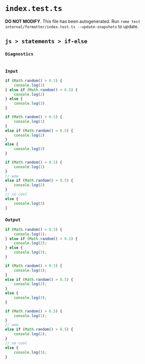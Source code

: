 # `index.test.ts`

**DO NOT MODIFY**. This file has been autogenerated. Run `rome test internal/formatter/index.test.ts --update-snapshots` to update.

## `js > statements > if-else`

### `Diagnostics`

```

```

### `Input`

```ts
if (Math.random() > 0.5) {
	console.log(1)
} else if (Math.random() > 0.5) {
	console.log(2)
} else {
	console.log(3)
}

if (Math.random() > 0.5) {
	console.log(1)
}
else if (Math.random() > 0.5) {
	console.log(2)
}
else {
	console.log(3)
}

if (Math.random() > 0.5) {
	console.log(1)
}
// wow
else if (Math.random() > 0.5) {
	console.log(2)
}
// so cool
else {
	console.log(3)
}

```

### `Output`

```ts
if (Math.random() > 0.5) {
	console.log(1);
} else if (Math.random() > 0.5) {
	console.log(2);
} else {
	console.log(3);
}

if (Math.random() > 0.5) {
	console.log(1);
}
else if (Math.random() > 0.5) {
	console.log(2);
}
else {
	console.log(3);
}

if (Math.random() > 0.5) {
	console.log(1);
}
// wow
else if (Math.random() > 0.5) {
	console.log(2);
}
// so cool
else {
	console.log(3);
}

```
